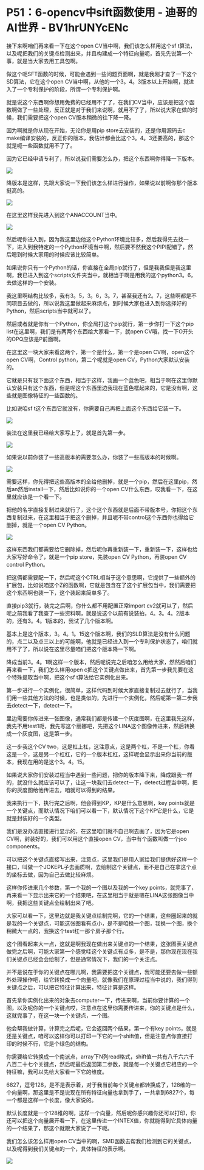 # P51：6-opencv中sift函数使用 - 迪哥的AI世界 - BV1hrUNYcENc

接下来啊咱们再来看一下在这个open CV当中啊，我们该怎么样用这个sf t算法，以及呢把我们的关键点检测出来，并且构建成一个特征向量呃，首先先说第一个事，就是当大家去用工具包啊。

做这个呃SFT函数的时候，可能会遇到一些问题页面啊，就是我刚才查了一下这个SD算法，它在这个open CV当中啊，从他的一个3。4。3版本以上开始啊，就进入了一个专利保护的阶段，所谓一个专利保护啊。

就是说这个东西啊你想用免费的已经用不了了，在我们CV当中，应该是把这个函数啊做了一些处理，反正就是对于我们来说啊，就用不了了，所以说大家在做的时候，我们需要把这个open CV版本稍微的往下降一降。

因为啊就是你从现在开始，无论你是用pip store去安装的，还是你用源码去c make编译安装的，反正你的版本，我估计都会比这个3。4。3还要高的，那这个就是呃一些函数就用不了了。

因为它已经申请专利了，所以说我们需要怎么办，把这个东西啊你得降一下版本。

![](img/4f435cee67df54d36f2bcf296e1318d7_1.png)

降版本是这样，先跟大家说一下我们该怎么样进行操作，如果说以前啊你那个版本挺高的。

![](img/4f435cee67df54d36f2bcf296e1318d7_3.png)

在这里这样我先进入到这个ANACCOUNT当中。

![](img/4f435cee67df54d36f2bcf296e1318d7_5.png)

然后呢你进入到，因为我这里边他这个Python环境比较多，然后我得先去找一下，进入到我特定的一个Python环境当中啊，然后要不然我这个PIPI配错了，然后嗯到时候大家用的时候应该比较简单。

如果说你只有一个Python的话，你直接在全局pip就行了，但是我我但是我这里啊，我已进入到这个scripts文件夹当中，就相当于啊是用我的这个python3。6，去做这样的一个安装。

我这里啊结构比较多，我有3。5，3。6，3。7，甚至我还有2。7，这些啊都是不同项目去做的，所以说我这里做起来麻烦点，到时候大家也进入到你选择好的Python，然后scripts当中就可以了。

然后或者就是你有一个Python，你全局打这个pip就行，第一步你打一下这个pip list在这里啊，我们是有两两个东西给大家看一下，就open CV哦，找一下O开头的OPQ应该是P前面啊。

在这里这一块大家来看这两个，第一个是什么，第一个是open CV啊，open这个open CV啊，Control python，第二个呢就是open CV，Python大家默认安装的。

它就是只有我下面这个东西，相当于这样，我画一个蓝色吧，相当于啊在这里你默认安装只有这个东西，但是呢这个东西里边我现在蓝色框起来的，它是没有啊，这些就是图像特征的一些函数的。

比如说咱sf t这个东西它就没有，你需要自己再把上面这个东西给它装一下。

![](img/4f435cee67df54d36f2bcf296e1318d7_7.png)

装法在这里我已经给大家写上了，就是首先第一步。

![](img/4f435cee67df54d36f2bcf296e1318d7_9.png)

如果说以前你装了一些高版本的需要怎么办，你装了一些高版本的时候啊。

![](img/4f435cee67df54d36f2bcf296e1318d7_11.png)

需要这样，你先得把这些高版本的全给他删掉，就是一个pip，然后在这里pip，然后an然后install一下，然后比如说你的一个open CV什么东西，哎我看一下，在这里就应该是一个看一下。

把他的名字直接复制过来就行了，这个这个东西就是后面不带版本号，你把这个东西复制过来，在这里相当于把这个删掉，并且呢不带control这个东西你也得给它删掉，就是一个open CV Python。



![](img/4f435cee67df54d36f2bcf296e1318d7_13.png)

这样东西我们都需要给它删除掉，然后呢你再重新装一下，重新装一下，这样也给大家写好命令了，就是一个pip store，先装open CV Python，再装open CV control Python。

把这俩都需要配一下，然后呢这个CTRL相当于这个意思啊，它提供了一些额外的扩展包，比如说咱这个Z的函数啊，它就是包含在了这个扩展包当中，我们需要把这个东西啊也装一下，这个装起来简单多了。

直接pip3就行，装完之后啊，你什么都不用配置正常import cv2就可以了，然后呢之前我看了我查了一些资料啊，就是说这个以前有说装拍，4。3。4。2版本的，还有3。4。1版本的，我试了几个版本啊。

基本上是这个版本，3。4。1。15这个版本啊，我们的SLD算法是没有什么问题的，点二以及点三以上的可能啊，他就是已经进入到一个专利保护状态了，咱们就用不了了，所以说在这里尽量咱们把这个版本降一下啊。

降成当前3。4。1啊这样一个版本，然后呢说完之后咱怎么用给大家，然然后咱们再来看一下，我们怎么样用open c把这个关键点做出来，首先第一步我先要在这个特殊提取当中啊，把这个sf t算法给它实例化出来。

第一步进行一个实例化，很简单，这样代码到时候大家直接复制过去就行了，当我们用一些其他方法的时候，也是类似的，先进行一个实例化，然后呢第一第二步我去detect一下，detect一下。

里边需要你传进来一张图像，通常我们都是传建一个灰度图啊，在这里我先这样，我先不用test1呃，我先写这个丽娜吧，先把这个LINA这个图像传进来，然后转换成一个灰度图，这是第一步。

这一步我这个CV two，这是杠上杠，这注意点，这是两个杠，不是一个杠，你看这是一个，这是另一个杠杠，它的一个版本杠杠，这样呢会显示出来你当前的版本，我现在用的是这个3。4。15。

如果说大家你们安装过程当中遇到一些问题，把你的版本降下来，降成跟我一样的，就没什么就应该可以了，让这一块我们去detect一下，detect过程当中啊，把你的灰度图给他传进去，咱就可以得到的结果。

我来执行一下，执行完之后啊，他会得到KP，KP是什么意思啊，key points就是一个关键点，而默认情况下咱们可以看一下，默认情况下这个KP它是什么，它是就是封装好的一个类型。

我们是没办法直接进行显示的，在这里咱们就不自己啊去画了，因为它是open CV啊，封装好的，我们可以用这个直接open CV，当中有个函数叫做一个joo components。

可以把这个关键点直接写出来，注意点，这里我们是用人家给我们提供好这样一个接口，叫做一个JOKEPL子去画质啊，去绘制这个关键点，而不是自己在拿这个点的坐标去做，因为自己去做比较麻烦。

这样你传进来几个参数，第一个我的一个图以及我的一个key points，就完事了，再来看一下显示出来它的一个结果吧，在这里相当于就是嗯在LINA这张图像当中啊，我把这些关键点全绘制出来了吧。

大家可以看一下，这里边就是我关键点绘制完啊，它的一个结果，这些圈起来的就是我的一个关键点，可能这张图看有点小，是不是咱换一个图，我换一个图，换个稍微大一点的，我换这个test杠一那个房子那个行。

这个图看起来大一点，这就是啊我现在做出来关键点的一个结果，这张图表关键点做完之后啊，可能大家第一个感觉哇这个关键点有点多，是不是，那你现在现在我们关键点已经会会绘制了，但是通常情况下，我们的一个关注点。

并不是说在于你的关键点在哪儿啊，我需要把这个关键点，我可能还要去做一些额外处理操作吧，给它转换成一个向量吧，就像我们在原理过程当中说的，我们得到关键点之后，可以把它特征计算出来，特征计算是这样。

首先拿你实例化出来的对象去computer一下，传进来啊，当前你要计算的一个图，以及呢你的一个关键点哎，注意点在这里你需要传进来，你的关键点是什么，这就完事了，在这一块一个关键点，一个图。

他会帮我做计算，计算完之后呢，它会返回两个结果，第一个有key points，就是还是关键点，咱可以这样你可以打印一下它的一个shift值，但是注意点你直接打印的时候不行，它是个绿色的结构。

你需要给它转换成一个南派点，array下N列read格式，shift值一共有八千六六千八百二十七个关键点，然后呢最后返回第二参数，就是每一个关键点它相应的一个特征嘛，我可以先给大家看一下它的维度。

6827，逗号128，是不是表示着，对于我当前每个关键点都转换成了，128维的一个向量啊，那这里是不是说现在所有特征向量也拿到手了，一共拿到6827个，每一个都是这样一个长度，像大家说的。

默认长度就是一个128维的啊，这样一个向量，然后呢你感兴趣你还可以打印，你还可以把这个向量展开看一下，在这里传进一个INTEX值，你就能得到它具体向量的一个结果了，那这个就跟大家说了一下呃。

我们怎么该怎么样用open CV当中的啊，SMD函数去帮我们检测到它的关键点，以及呢得到我们关键点的一个，具体特征的表示啊。



![](img/4f435cee67df54d36f2bcf296e1318d7_15.png)